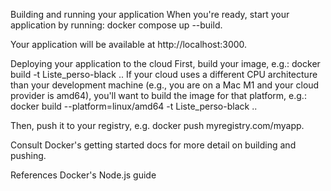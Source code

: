 Building and running your application
When you're ready, start your application by running: docker compose up --build.

Your application will be available at http://localhost:3000.

Deploying your application to the cloud
First, build your image, e.g.: docker build -t Liste_perso-black .. If your cloud uses a different CPU architecture than your development machine (e.g., you are on a Mac M1 and your cloud provider is amd64), you'll want to build the image for that platform, e.g.: docker build --platform=linux/amd64 -t Liste_perso-black ..

Then, push it to your registry, e.g. docker push myregistry.com/myapp.

Consult Docker's getting started docs for more detail on building and pushing.

References
Docker's Node.js guide
